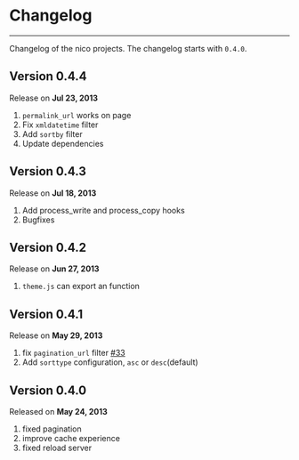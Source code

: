 # Changelog

-----

Changelog of the nico projects. The changelog starts with `0.4.0`.


## Version 0.4.4

Release on **Jul 23, 2013**

1. `permalink_url` works on page
2. Fix `xmldatetime` filter
3. Add `sortby` filter
4. Update dependencies

## Version 0.4.3

Release on **Jul 18, 2013**

1. Add process_write and process_copy hooks
2. Bugfixes

## Version 0.4.2

Release on **Jun 27, 2013**

1. `theme.js` can export an function


## Version 0.4.1

Release on **May 29, 2013**

1. fix `pagination_url` filter [#33](https://github.com/lepture/nico/pull/33)
2. Add `sorttype` configuration, `asc` or `desc`(default)


## Version 0.4.0

Released on **May 24, 2013**

1. fixed pagination
2. improve cache experience
3. fixed reload server
